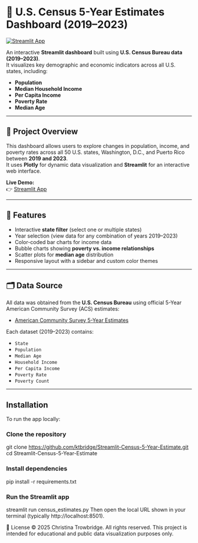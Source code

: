 # 🗽 U.S. Census 5-Year Estimates Dashboard (2019–2023)

[![Streamlit App](https://img.shields.io/badge/Streamlit-Live_App-FF4B4B?logo=streamlit&logoColor=white)](https://app-census-5-year-estimate-ktbridge.streamlit.app/)

An interactive **Streamlit dashboard** built using **U.S. Census Bureau data (2019–2023)**.  
It visualizes key demographic and economic indicators across all U.S. states, including:

-  **Population**
-  **Median Household Income**
-  **Per Capita Income**
-  **Poverty Rate**
-  **Median Age**

---

## 📖 Project Overview

This dashboard allows users to explore changes in population, income, and poverty rates across all 50 U.S. states, Washington, D.C., and Puerto Rico between **2019 and 2023**.  
It uses **Plotly** for dynamic data visualization and **Streamlit** for an interactive web interface.

**Live Demo:**  
👉 [Streamlit App](https://app-census-5-year-estimate-ktbridge.streamlit.app/)

---

## 🧩 Features

- Interactive **state filter** (select one or multiple states)
- Year selection (view data for any combination of years 2019–2023)
- Color-coded bar charts for income data
- Bubble charts showing **poverty vs. income relationships**
- Scatter plots for **median age** distribution
- Responsive layout with a sidebar and custom color themes

---

## 🗂️ Data Source

All data was obtained from the **U.S. Census Bureau** using official 5-Year American Community Survey (ACS) estimates:

- [American Community Survey 5-Year Estimates](https://data.census.gov/)

Each dataset (2019–2023) contains:
- `State`
- `Population`
- `Median Age`
- `Household Income`
- `Per Capita Income`
- `Poverty Rate`
- `Poverty Count`

---

##  Installation

To run the app locally:


### Clone the repository
git clone https://github.com/ktbridge/Streamlit-Census-5-Year-Estimate.git
cd Streamlit-Census-5-Year-Estimate

### Install dependencies
pip install -r requirements.txt

### Run the Streamlit app
streamlit run census_estimates.py
Then open the local URL shown in your terminal (typically http://localhost:8501).



📜 License
© 2025 Christina Trowbridge.
All rights reserved.
This project is intended for educational and public data visualization purposes only.
